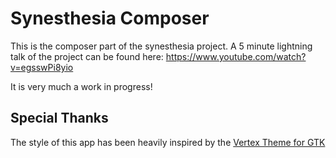 # Synesthesia Composer

This is the composer part of the synesthesia project. A 5 minute lightning talk
of the project can be found here: <https://www.youtube.com/watch?v=egsswPi8yio>

It is very much a work in progress!

## Special Thanks

The style of this app has been heavily inspired by the
[Vertex Theme for GTK](https://github.com/horst3180/vertex-theme)
